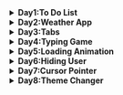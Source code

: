 <details>
 <summary><b>Day1:To Do List</b></summary>
 
  - **Basic DOM manipulation**
    - createElement
    - removeChild
    - appendChild
  - **Using Forms**
    - When a form is submitted, the page will re-render. To stop this from happening, call `event.preventDefault()` in the event handler.
</details>

<details>
  <summary><b>Day2:Weather App</b></summary>

- **fetching Open Weather API**
  - [API DOC](https://openweathermap.org/current)
- **Geolocation API**
  - ```
    navigator.geolocation.getCurrentPosition((position) => {
    let lat = position.coords.latitude;
    let lon = position.coords.longitude;
    })
    ```
- **Basic DOM manipulation**
  - firstChild

</details>

<details>
  <summary><b>Day3:Tabs</b></summary>

- **Basic DOM manipulation**
  - querySelectorAll
- **this keyword in HTML**
  - `this` in html will pass the element itself as an argument to the function.
- **CSS keframes** - animating your css. - call this in css class.
</details>

<details>
  <summary><b>Day4:Typing Game</b></summary>

- **event Handler**
  - use onkey up to see the whole change, on key down will print previous change.
- **Built in Javascript async Function** - setInterval - setTimeout
</details>

<details>
  <summary><b>Day5:Loading Animation</b></summary>
    
   - **CSS keyframes**
     - using keyframes to animate the loading bar.
     - in keyframe, we change the width.
     - adding this to style that deals with color.
</details>

<details>
  <summary><b>Day6:Hiding User</b></summary>
    
   - **CSS keyframes**
     - using keyframes to animate the the profile card.
  - **event Handler**
    - ```btn.addEventListener("click")```
    - yet another way to add event listener. 
    - this is different than passing the function straight to the element. 
  - **adding css straight from javascript**
    - ```profileCard.style.animation = ""```
  - **using font awesome**
    - official font-awesome [Docs]("https://fontawesome.com/")

</details>

<details>
  <summary><b>Day7:Cursor Pointer</b></summary>
    
 - **Using grid in CSS**
    - make separate grid container and grid item. 
    - Docs can be found [here]("https://www.w3schools.com/css/css_grid_item.asp)

- **Javascript Logic** 
    - Incorrect `508 < e.screenX < 1006` - Correct `508 < e.screenX && e.screenX < 1006`

- **Finding mouse pointer position**
  - `document.addEventListener("mousemove"`

</details>

<details>
  <summary><b>Day8:Theme Changer</b></summary>
  
 - **Nothing new but interesting project**

</details>